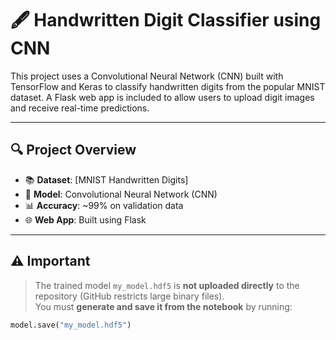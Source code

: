# 🖋️ Handwritten Digit Classifier using CNN

This project uses a Convolutional Neural Network (CNN) built with TensorFlow and Keras to classify handwritten digits from the popular MNIST dataset. A Flask web app is included to allow users to upload digit images and receive real-time predictions.

---

## 🔍 Project Overview

- 📚 **Dataset**: [MNIST Handwritten Digits]
- 🧠 **Model**: Convolutional Neural Network (CNN)
- 📊 **Accuracy**: ~99% on validation data
- 🌐 **Web App**: Built using Flask

---

## ⚠️ Important

> The trained model `my_model.hdf5` is **not uploaded directly** to the repository (GitHub restricts large binary files).  
> You must **generate and save it from the notebook** by running:

```python
model.save("my_model.hdf5")
